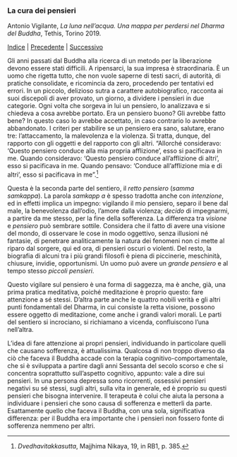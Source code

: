 <link rel="stylesheet" href="../assets/style.css">

### La cura dei pensieri

Antonio Vigilante, _La luna nell’acqua. Una mappa per perdersi nel Dharma del Buddha_, Tethis, Torino 2019.

[Indice](index.md) | [Precedente](la-visione.md) | [Successivo](un-cuore-piu-grande.md)

Gli anni passati dal Buddha alla ricerca di un metodo per la liberazione devono essere stati difficili. A ripensarci, la sua impresa è straordinaria. È un uomo che rigetta tutto, che non vuole saperne di testi sacri, di autorità, di pratiche consolidate, e ricomincia da zero, procedendo per tentativi ed errori. In un piccolo, delizioso sutra a carattere autobiografico, racconta ai suoi discepoli di aver provato, un giorno, a dividere i pensieri in due categorie. Ogni volta che sorgeva in lui un pensiero, lo analizzava e si chiedeva a cosa avrebbe portato. Era un pensiero buono? Gli avrebbe fatto bene? In questo caso lo avrebbe accettato, in caso contrario lo avrebbe abbandonato. I criteri per stabilire se un pensiero era sano, salutare, erano tre: l’attaccamento, la malevolenza e la violenza. Si tratta, dunque, del rapporto con gli oggetti e del rapporto con gli altri. “Allorché consideravo: ‘Questo pensiero conduce alla mia propria afflizione’, esso si pacificava in me. Quando consideravo: ‘Questo pensiero conduce all’afflizione di altri’, esso si pacificava in me. Quando pensavo: ‘Conduce all’afflizione mia e di altri’, esso si pacificava in me”.[^38]

Questa è la seconda parte del sentiero, il _retto pensiero_ (_samma samkappa_). La parola _samkapp a_ è spesso tradotta anche con _intenzione_, ed in effetti implica un impegno: vigilando il mio pensiero, separo il bene dal male, la benevolenza dall’odio, l’amore dalla violenza; _decido_ di impegnarmi, a partire da me stesso, per la fine della sofferenza. La differenza tra _visione_ e _pensiero_ può sembrare sottile. Considera che il fatto di avere una visione del mondo, di osservare le cose in modo oggettivo, senza illusioni né fantasie, di penetrare analiticamente la natura dei fenomeni non ci mette al riparo dal sorgere, qui ed ora, di pensieri oscuri o violenti. Del resto, la biografia di alcuni tra i più grandi filosofi è piena di piccinerie, meschinità, chiusure, invidie, opportunismi. Un uomo può avere un _grande pensiero_ e al tempo stesso _piccoli pensieri_.

Questo vigilare sul pensiero è una forma di saggezza, ma è anche, già, una prima pratica meditativa, poiché meditazione è proprio questo: fare attenzione a sé stessi. D’altra parte anche le quattro nobili verità e gli altri punti fondamentali del Dharma, in cui consiste la retta visione, possono essere oggetto di meditazione, come anche i grandi valori morali. Le parti del sentiero si incrociano, si richiamano a vicenda, confluiscono l’una nell’altra.

L’idea di fare attenzione ai propri pensieri, individuando in particolare quelli che causano sofferenza, è attualissima. Qualcosa di non troppo diverso da ciò che faceva il Buddha accade con la terapia cognitivo-comportamentale, che si è sviluppata a partire dagli anni Sessanta del secolo scorso e che si concentra soprattutto sull’aspetto cognitivo, appunto: vale a dire sui pensieri. In una persona depressa sono ricorrenti, ossessivi pensieri negativi su sé stessi, sugli altri, sulla vita in generale, ed è proprio su questi pensieri che bisogna intervenire. Il terapeuta è colui che aiuta la persona a individuare i pensieri che sono causa di sofferenza e metterli da parte. Esattamente quello che faceva il Buddha, con una sola, significativa differenza: per il Buddha era importante che i pensieri non fossero fonte di sofferenza nemmeno per altri.

[^38]: *Dvedhavitakkasutta*, Majjhima Nikaya, 19, in RB1, p. 385.
